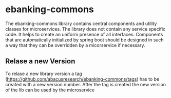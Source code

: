 # ebanking-commons

The ebanking-commons library contains central components and utility classes for microservices. The library does not contain any service specific code. 
It helps to create an uniform presence of all interfaces. Components that are automatically initialized by spring boot should be designed in such a way that 
they can be overridden by a micorservice if necessary.

## Relase a new Version
To relase a new library version a tag (https://github.com/abacusresearch/ebanking-commons/tags) has to be created with a new version number. After the tag is created the new version of the lib can be used by the microservice
